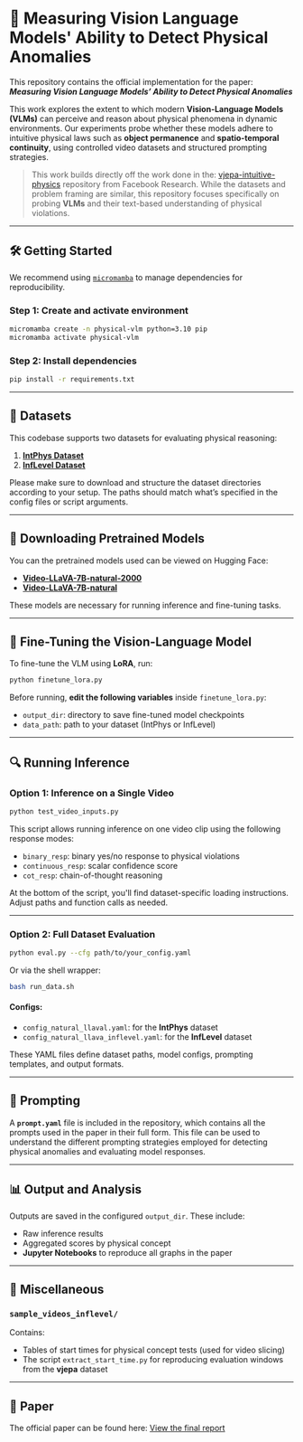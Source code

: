 # 📘 Measuring Vision Language Models' Ability to Detect Physical Anomalies

This repository contains the official implementation for the paper:  
**_Measuring Vision Language Models’ Ability to Detect Physical Anomalies_**

This work explores the extent to which modern **Vision-Language Models (VLMs)** can perceive and reason about physical phenomena in dynamic environments. Our experiments probe whether these models adhere to intuitive physical laws such as **object permanence** and **spatio-temporal continuity**, using controlled video datasets and structured prompting strategies.

> This work builds directly off the work done in the: [vjepa-intuitive-physics](https://github.com/facebookresearch/jepa-intuitive-physics) repository from Facebook Research. While the datasets and problem framing are similar, this repository focuses specifically on probing **VLMs** and their text-based understanding of physical violations.

---

## 🛠 Getting Started

We recommend using [`micromamba`](https://mamba.readthedocs.io/en/latest/user_guide/micromamba.html) to manage dependencies for reproducibility.

### Step 1: Create and activate environment

```bash
micromamba create -n physical-vlm python=3.10 pip
micromamba activate physical-vlm
```

### Step 2: Install dependencies

```bash
pip install -r requirements.txt
```

---

## 📂 Datasets

This codebase supports two datasets for evaluating physical reasoning:

1. **[IntPhys Dataset](https://intphys.cognitive-ml.fr/)**  
2. **[InfLevel Dataset](https://github.com/allenai/inflevel)**

Please make sure to download and structure the dataset directories according to your setup. The paths should match what’s specified in the config files or script arguments.

---

## 🔽 Downloading Pretrained Models

You can the pretrained models used can be viewed on Hugging Face:

- **[Video-LLaVA-7B-natural-2000](https://huggingface.co/mvrdock/Video-LLaVA-7B-natural-2000)**
- **[Video-LLaVA-7B-natural](https://huggingface.co/mvrdock/Video-LLaVA-7B-natural)**

These models are necessary for running inference and fine-tuning tasks.

---

## 🎯 Fine-Tuning the Vision-Language Model

To fine-tune the VLM using **LoRA**, run:

```bash
python finetune_lora.py
```

Before running, **edit the following variables** inside `finetune_lora.py`:

- `output_dir`: directory to save fine-tuned model checkpoints
- `data_path`: path to your dataset (IntPhys or InfLevel)

---

## 🔍 Running Inference

### Option 1: Inference on a Single Video

```bash
python test_video_inputs.py
```

This script allows running inference on one video clip using the following response modes:

- `binary_resp`: binary yes/no response to physical violations
- `continuous_resp`: scalar confidence score
- `cot_resp`: chain-of-thought reasoning

At the bottom of the script, you'll find dataset-specific loading instructions. Adjust paths and function calls as needed.

---

### Option 2: Full Dataset Evaluation

```bash
python eval.py --cfg path/to/your_config.yaml
```

Or via the shell wrapper:

```bash
bash run_data.sh
```

#### Configs:
- `config_natural_llaval.yaml`: for the **IntPhys** dataset  
- `config_natural_llava_inflevel.yaml`: for the **InfLevel** dataset

These YAML files define dataset paths, model configs, prompting templates, and output formats.

---

## 🧠 Prompting

A **`prompt.yaml`** file is included in the repository, which contains all the prompts used in the paper in their full form. This file can be used to understand the different prompting strategies employed for detecting physical anomalies and evaluating model responses.

---

## 📊 Output and Analysis

Outputs are saved in the configured `output_dir`. These include:

- Raw inference results
- Aggregated scores by physical concept
- **Jupyter Notebooks** to reproduce all graphs in the paper

---

## 🧪 Miscellaneous

### `sample_videos_inflevel/`

Contains:

- Tables of start times for physical concept tests (used for video slicing)
- The script `extract_start_time.py` for reproducing evaluation windows from the **vjepa** dataset

---

## 📄 Paper

The official paper can be found here: [View the final report](./final_report.pdf)
```
